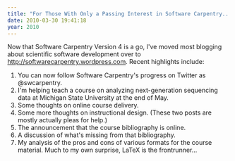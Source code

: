 ```yaml
---
title: "For Those With Only a Passing Interest in Software Carpentry..."
date: 2010-03-30 19:41:18
year: 2010
---
```

Now that Software Carpentry Version 4 is a go, I've moved most blogging about scientific software development over to http://softwarecarpentry.wordpress.com. Recent highlights include:
<ol>
  <li>You can now follow Software Carpentry's progress on Twitter as @swcarpentry.</li>
  <li>I'm helping teach a course on analyzing next-generation sequencing data at Michigan State University at the end of May.</li>
  <li>Some thoughts on online course delivery.</li>
  <li>Some more thoughts on instructional design. (These two posts are mostly actually pleas for help.)</li>
  <li>The announcement that the course bibliography is online.</li>
  <li>A discussion of what's missing from that bibliography.</li>
  <li>My analysis of the pros and cons of various formats for the course material. Much to my own surprise, LaTeX is the frontrunner...</li>
</ol>
